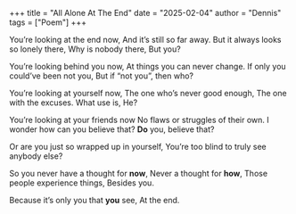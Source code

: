 +++
title = "All Alone At The End"
date = "2025-02-04"
author = "Dennis"
tags = ["Poem"]
+++

You’re looking at the end now,
And it’s still so far away.
But it always looks so lonely there,
Why is nobody there,
But you?

You’re looking behind you now,
At things you can never change.
If only you could’ve been not you,
But if “not you”, then who?

You’re looking at yourself now, 
The one who’s never good enough,
The one with the excuses.
What use is,
He?

You’re looking at your friends now
No flaws or struggles of their own.
I wonder how can you believe that?
**Do** you, believe that?

Or are you just so wrapped up in yourself,
You’re too blind to truly see anybody else?

So you never have a thought for **now**,
Never a thought for **how**,
Those people experience things,
Besides you.

Because it’s only you that **you** see,
At the end.